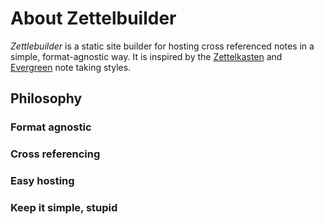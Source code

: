 # About Zettelbuilder

_Zettlebuilder_ is a static site builder for hosting cross referenced notes in a
simple, format-agnostic way. It is inspired by the
[Zettelkasten](https://en.wikipedia.org/wiki/Zettelkasten) and
[Evergreen](https://notes.andymatuschak.org/) note taking styles.

## Philosophy

### Format agnostic

### Cross referencing

### Easy hosting

### Keep it simple, stupid
